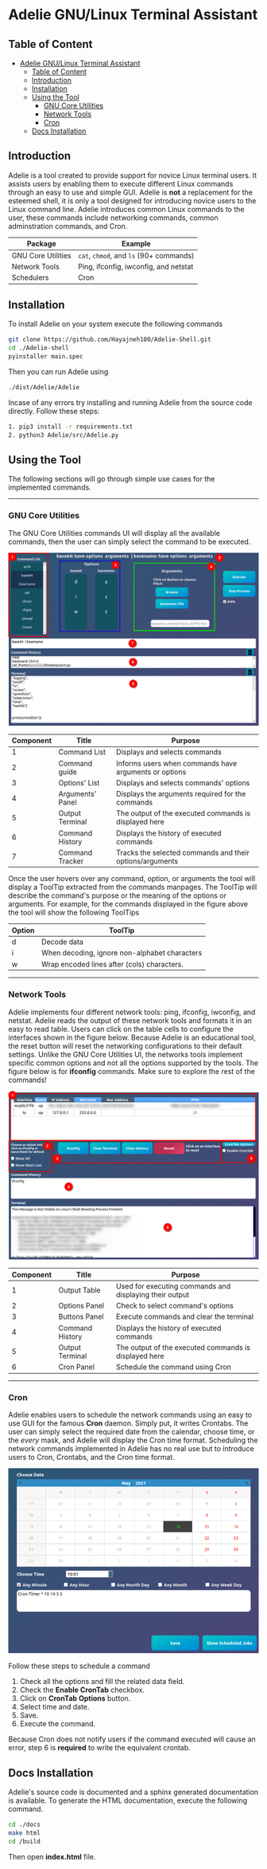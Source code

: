 # Adelie GNU/Linux Terminal Assistant

## Table of Content

- [Adelie GNU/Linux Terminal Assistant](#adelie-gnulinux-terminal-assistant)
  - [Table of Content](#table-of-content)
  - [Introduction](#introduction)
  - [Installation](#installation)
  - [Using the Tool](#using-the-tool)
    - [GNU Core Utilities](#gnu-core-utilities)
    - [Network Tools](#network-tools)
    - [Cron](#cron)
  - [Docs Installation](#docs-installation)

## Introduction

Adelie is a tool created to provide support for novice Linux terminal users.
It assists users by enabling them to execute different Linux commands through
an easy to use and simple GUI. Adelie is  **not** a replacement for
the esteemed shell, it is only a tool designed for introducing novice users
to the Linux command line.
Adelie introduces common Linux commands to the user, these commands include
networking commands, common adminstration commands, and Cron.  

| Package            | Example                                  |
| ------------------ | ---------------------------------------- |
| GNU Core Utilities | `cat`, `chmod`, and `ls`  (90+ commands) |
| Network Tools      | Ping, ifconfig, iwconfig, and netstat    |
| Schedulers         | Cron                                     |




## Installation

To install Adelie on your system execute the following commands

```bash
git clone https://github.com/Hayajneh100/Adelie-Shell.git
cd ./Adelie-shell
pyinstaller main.spec
```

Then you can run Adelie using

```bash
./dist/Adelie/Adelie
```

Incase of any errors try installing and running Adelie from the source code
directly. Follow these steps:

```bash
1. pip3 install -r requirements.txt 
2. python3 Adelie/src/Adelie.py
```

## Using the Tool

The following sections will go through simple use cases for the implemented
commands.

----

### GNU Core Utilities

The GNU Core Utilities commands UI will display all the available commands, then
the user can simply select the command to be executed.

![GitHub Logo](/docs/readme_pics/GNU_GUI.png)

| Component | Title            | Purpose                                                  |
| --------- | ---------------- | -------------------------------------------------------- |
| 1         | Command List     | Displays and selects commands                            |
| 2         | Command guide    | Informs users when commands have arguments or options    |
| 3         | Options' List    | Displays and selects commands' options                   |
| 4         | Arguments' Panel | Displays the arguments required for the commands         |
| 5         | Output Terminal  | The output of the executed commands is displayed here    |
| 6         | Command History  | Displays the history of executed commands                |
| 7         | Command Tracker  | Tracks the selected commands and their options/arguments |

Once the user hovers
over any command, option, or arguments the tool will display a
ToolTip extracted from the commands manpages. The ToolTip will describe
the command's purpose or the meaning of the options or arguments. For example,
for the commands displayed in the figure above the tool will show the
following ToolTips

| Option | ToolTip                                       |
| ------ | --------------------------------------------- |
| d      | Decode data                                   |
| i      | When decoding, ignore non-alphabet characters |
| w      | Wrap encoded lines after (cols) characters.   |

----

### Network Tools

Adelie implements four different network tools: ping, ifconfig, iwconfig,
and netstat. Adelie reads the output of these network tools and formats it
in an easy to read table. Users can click on the table cells to configure
the interfaces shown in the figure below. Because Adelie is an educational tool,
the reset button will reset the networking configurations to their default
settings. Unlike the GNU Core Utilities UI, the networks tools implement
specific common options and not all the options supported by the tools.
The figure below is for **ifconfig** commands. Make sure to explore the
rest of the commands!

![ifconfig_ui](/docs/readme_pics/ifconfig_UI.png)

| Component | Title           | Purpose                                                 |
| --------- | --------------- | ------------------------------------------------------- |
| 1         | Output Table    | Used for executing commands and displaying their output |
| 2         | Options Panel   | Check to select command's options                       |
| 3         | Buttons Panel   | Execute commands and clear the terminal                 |
| 4         | Command History | Displays the history of executed commands               |
| 5         | Output Terminal | The output of the executed commands is displayed here   |
| 6         | Cron Panel      | Schedule the command using Cron                         |

----

### Cron

Adelie enables users to schedule the network commands using an easy to use
GUI for the famous **Cron** daemon. Simply put, it writes Crontabs. The user
can simply select the required date from the calendar, choose time, or the
*every* mask, and Adelie will display the Cron time format.
Scheduling the network commands implemented in Adelie
has no real use but to introduce users to Cron, Crontabs, and the Cron time
format.

![ifconfig_ui](/docs/readme_pics/crontime_selection.png)

Follow these steps to schedule a command

1. Check all the options and fill the related data field.
2. Check the **Enable CronTab** checkbox.
3. Click on **CronTab Options** button.
4. Select time and date.
5. Save.
6. Execute the command.

Because Cron does not notify users if the command executed will cause an error,
step 6 is **required** to write the equivalent crontab.

## Docs Installation

Adelie's source code is documented and a sphinx generated documentation is
available. To generate the HTML documentation, execute the following command.

```bash
cd ./docs
make html
cd /build
```

Then open **index.html** file.
